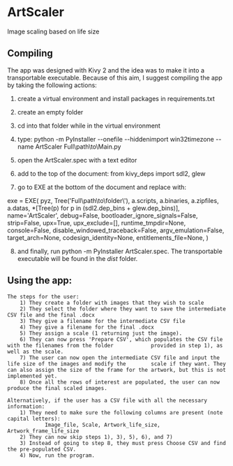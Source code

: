 # ArtScaler
 Image scaling based on life size



## Compiling

The app was designed with Kivy 2 and the idea was to make it into a transportable executable. Because of this aim, I suggest compiling the app by taking the following actions:

1) create a virtual environment and install packages in requirements.txt 

2) create an empty folder 

3) cd into that folder while in the virtual environment 

4) type: python -m PyInstaller --onefile --hiddenimport win32timezone --name ArtScaler Full\path\to\Main.py

5) open the ArtScaler.spec with a text editor

6) add to the top of the document: from kivy_deps import sdl2, glew  

7) go to EXE at the bottom of the document and replace with:

exe = EXE(
    pyz, Tree('Full\\path\\to\\folder\\'),
    a.scripts,
    a.binaries,
    a.zipfiles,
    a.datas,
    *[Tree(p) for p in (sdl2.dep_bins + glew.dep_bins)],
    name='ArtScaler',
    debug=False,
    bootloader_ignore_signals=False,
    strip=False,
    upx=True,
    upx_exclude=[],
    runtime_tmpdir=None,
    console=False,
    disable_windowed_traceback=False,
    argv_emulation=False,
    target_arch=None,
    codesign_identity=None,
    entitlements_file=None,
)

 8) and finally, run python -m PyInstaller ArtScaler.spec. The transportable executable will be found in the *dist* folder.

## Using the app:

```
The steps for the user:
    1) They create a folder with images that they wish to scale
    2) They select the folder where they want to save the intermediate CSV file and the final .docx
    3) They give a filename for the intermediate CSV file
    4) They give a filename for the final .docx
    5) They assign a scale (1 returning just the image).
    6) They can now press 'Prepare CSV', which populates the CSV file with the filenames from the folder 	        provided in step 1), as well as the scale.
    7) The user can now open the intermediate CSV file and input the life size of the images and modify the        scale if they want. They can also assign the size of the frame for the artwork, but this is not              implemented yet.
    8) Once all the rows of interest are populated, the user can now produce the final scaled images.

Alternatively, if the user has a CSV file with all the necessary information:
    1) They need to make sure the following columns are present (note capital letters):
            Image_file, Scale, Artwork_life_size, Artwork_frame_life_size
    2) They can now skip steps 1), 3), 5), 6), and 7)
    3) Instead of going to step 8, they must press Choose CSV and find the pre-populated CSV.
    4) Now, run the program.
```